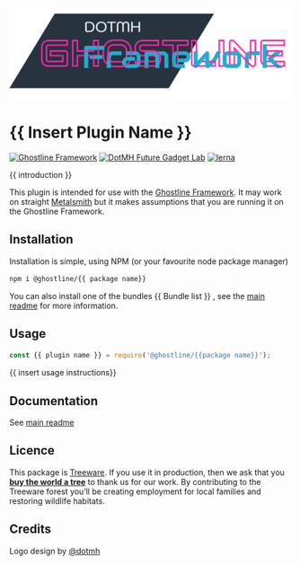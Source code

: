 ![Ghostline Framework](../../Logo.svg)

# {{ Insert Plugin Name }}
[![Ghostline Framework](https://img.shields.io/badge/Plugin-Ghostline%20Framework-FF26A6?style=flat-square)](https://github.com/dotmh/ghostline)
[![DotMH Future Gadget Lab](https://img.shields.io/badge/DotMH-.dev-red.svg?style=flat-square)](https://www.dotmh.io)
[![lerna](https://img.shields.io/badge/maintained%20with-lerna-cc00ff.svg?style=flat-square)](https://lerna.js.org/)

{{ introduction }}

This plugin is intended for use with the [Ghostline Framework](https://github.com/dotmh/ghostline). It may work on straight [Metalsmith](https://metalsmith.io/) but it makes assumptions that you are running it on the Ghostline Framework. 

## Installation 

Installation is simple, using NPM (or your favourite node package manager)

```bash
npm i @ghostline/{{ package name}}
```

You can also install one of the bundles {{ Bundle list }} , see the [main readme](https://github.com/dotmh/ghostline/blob/master/README.md) for more information.

## Usage

```js
const {{ plugin name }} = require('@ghostline/{{package name}}');
```

{{ insert usage instructions}}

## Documentation 

See [main readme](https://github.com/dotmh/ghostline/blob/master/README.md#Documenation)

## Licence

This package is [Treeware](https://treeware.earth). If you use it in production, then we ask that you [**buy the world a tree**](https://plant.treeware.earth/dotmh/lambda-controller) to thank us for our work. By contributing to the Treeware forest you’ll be creating employment for local families and restoring wildlife habitats.

## Credits

Logo design by [@dotmh](https://www.dotmh.io)
